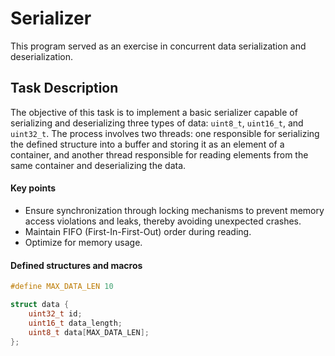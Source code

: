 # Serializer

This program served as an exercise in concurrent data serialization and deserialization.

## Task Description

The objective of this task is to implement a basic serializer capable of serializing and deserializing three types of data: `uint8_t`, `uint16_t`, and `uint32_t`. The process involves two threads: one responsible for serializing the defined structure into a buffer and storing it as an element of a container, and another thread responsible for reading elements from the same container and deserializing the data.

#### Key points
- Ensure synchronization through locking mechanisms to prevent memory access violations and leaks, thereby avoiding unexpected crashes.
- Maintain FIFO (First-In-First-Out) order during reading.
- Optimize for memory usage.

#### Defined structures and macros
```C
#define MAX_DATA_LEN 10

struct data {
	uint32_t id;
	uint16_t data_length;
	uint8_t data[MAX_DATA_LEN];
};
```

